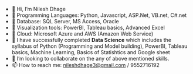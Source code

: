 - 👋 Hi, I’m Nilesh Dhage
- 👀 Programming Languages: Python, Javascript, ASP.Net, VB.net, C#.net 
- 👀 Database: SQL Server, MS Access, Oracle
- 👀 Visualization tools: PowerBI, Tableau basics, Advanced Excel
- 👀 Cloud: Microsoft Azure and AWS (Amazon Web Service)
- 🌱 I have successfully completed **Data Science** which includes the syllabus of Python (Programming and Model building), PowerBI, Tableau basics, Machine Learning, Basics of Statishtics and Google sheet
- 💞️ I’m looking to collaborate on the any of above mentioned skills. 
- 📫 How to reach me: nileshdhage3@gmail.com / 9552716192
